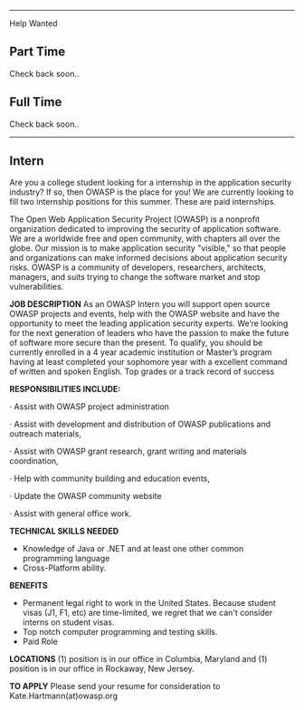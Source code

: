 <hr>

Help Wanted

## Part Time

Check back soon..

## Full Time

Check back soon..

<hr>

## Intern

Are you a college student looking for a internship in the application
security industry? If so, then OWASP is the place for you\! We are
currently looking to fill two internship positions for this summer.
These are paid internships.

The Open Web Application Security Project (OWASP) is a nonprofit
organization dedicated to improving the security of application
software. We are a worldwide free and open community, with chapters all
over the globe. Our mission is to make application security "visible,"
so that people and organizations can make informed decisions about
application security risks. OWASP is a community of developers,
researchers, architects, managers, and suits trying to change the
software market and stop vulnerabilities.

<b>JOB DESCRIPTION</b> As an OWASP Intern you will support open source
OWASP projects and events, help with the OWASP website and have the
opportunity to meet the leading application security experts. We’re
looking for the next generation of leaders who have the passion to make
the future of software more secure than the present. To qualify, you
should be currently enrolled in a 4 year academic institution or
Master’s program having at least completed your sophomore year with a
excellent command of written and spoken English. Top grades or a track
record of success

<b>RESPONSIBILITIES INCLUDE:</b>

· Assist with OWASP project administration

· Assist with development and distribution of OWASP publications and
outreach materials,

· Assist with OWASP grant research, grant writing and materials
coordination,

· Help with community building and education events,

· Update the OWASP community website

· Assist with general office work.

<b>TECHNICAL SKILLS NEEDED</b>

  - Knowledge of Java or .NET and at least one other common programming
    language
  - Cross-Platform ability.

<b>BENEFITS</b>

  - Permanent legal right to work in the United States. Because student
    visas (J1, F1, etc) are time-limited, we regret that we can't
    consider interns on student visas.
  - Top notch computer programming and testing skills.
  - Paid Role

<b>LOCATIONS</b> (1) position is in our office in Columbia, Maryland and
(1) position is in our office in Rockaway, New Jersey.

<B>TO APPLY</b> Please send your resume for consideration to
Kate.Hartmann(at)owasp.org